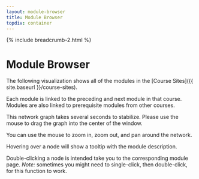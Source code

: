 ```yaml
---
layout: module-browser
title: Module Browser
topdiv: container
---
```

{% include breadcrumb-2.html %}

# Module Browser
The following visualization shows all of the modules in the [Course Sites]({{ site.baseurl }}/course-sites).

Each module is linked to the preceding and next module in that course. Modules are also linked to prerequisite modules from other courses. 

This network graph takes several seconds to stabilize. Please use the mouse to drag the graph into the center of the window. 

You can use the mouse to zoom in, zoom out, and pan around the network.

Hovering over a node will show a tooltip with the module description.

Double-clicking a node is intended take you to the corresponding module page.  *Note:* sometimes you might need to single-click, then double-click, for this function to work.




